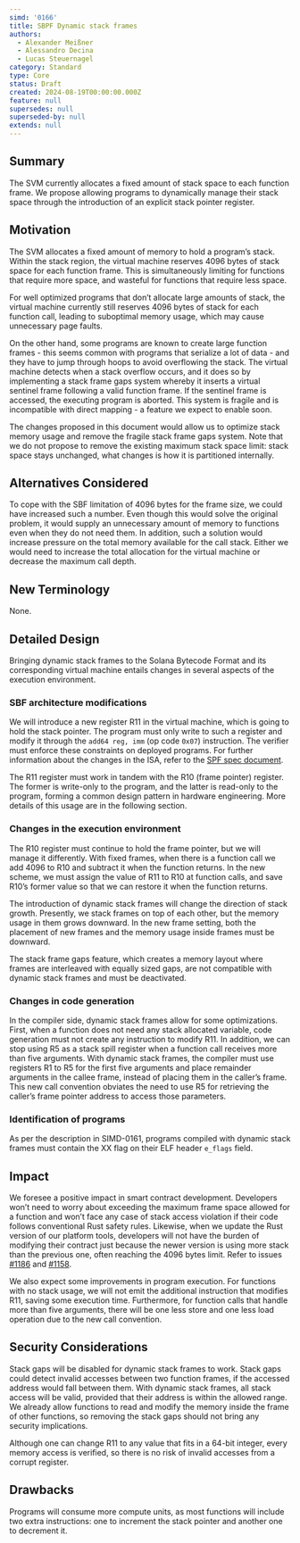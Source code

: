 ```yaml
---
simd: '0166'
title: SBPF Dynamic stack frames
authors:
  - Alexander Meißner
  - Alessandro Decina
  - Lucas Steuernagel
category: Standard
type: Core
status: Draft
created: 2024-08-19T00:00:00.000Z
feature: null
supersedes: null
superseded-by: null
extends: null
---
```


## Summary

The SVM currently allocates a fixed amount of stack space to each function 
frame. We propose allowing programs to dynamically manage their stack space 
through the introduction of an explicit stack pointer register. 

## Motivation

The SVM allocates a fixed amount of memory to hold a program’s stack. Within 
the stack region, the virtual machine reserves 4096 bytes of stack space for 
each function frame. This is simultaneously limiting for functions that 
require more space, and wasteful for functions that require less space.

For well optimized programs that don’t allocate large amounts of stack, the 
virtual machine currently still reserves 4096 bytes of stack for each 
function call, leading to suboptimal memory usage, which may cause 
unnecessary page faults.

On the other hand, some programs are known to create large function frames - 
this seems common with programs that serialize a lot of data - and they have 
to jump through hoops to avoid overflowing the stack. The virtual machine 
detects when a stack overflow occurs, and it does so by implementing a stack 
frame gaps system whereby it inserts a virtual sentinel frame following a 
valid function frame. If the sentinel frame is accessed, the executing program 
is aborted. This system is fragile and is incompatible with direct mapping - 
a feature we expect to enable soon. 

The changes proposed in this document would allow us to optimize stack memory 
usage and remove the fragile stack frame gaps system. Note that we do not 
propose to remove the existing maximum stack space limit: stack space stays 
unchanged, what changes is how it is partitioned internally.

## Alternatives Considered

To cope with the SBF limitation of 4096 bytes for the frame size, we could 
have increased such a number. Even though this would solve the original 
problem, it would supply an unnecessary amount of memory to functions even 
when they do not need them. In addition, such a solution would increase 
pressure on the total memory available for the call stack. Either we would 
need to increase the total allocation for the virtual machine or decrease the 
maximum call depth.

## New Terminology

None.

## Detailed Design

Bringing dynamic stack frames to the Solana Bytecode Format and its 
corresponding virtual machine entails changes in several aspects of the 
execution environment.

### SBF architecture modifications


We will introduce a new register R11 in the virtual machine, which is going 
to hold the stack pointer. The program must only write to such a register and 
modify it through the `add64 reg, imm` (op code `0x07`) instruction. The 
verifier must enforce these constraints on deployed programs. For further 
information about the  changes in the ISA, refer to the 
[SPF spec document](https://github.com/solana-labs/rbpf/blob/main/doc/bytecode.md).

The R11 register must work in tandem with the R10 (frame pointer) register. 
The former is write-only to the program, and the latter is read-only to the 
program, forming a common design pattern in hardware engineering. More 
details of this usage are in the following section.

### Changes in the execution environment

The R10 register must continue to hold the frame pointer, but we will manage 
it differently. With fixed frames, when there is a function call we add 4096 
to R10 and subtract it when the function returns. In the new scheme, we must 
assign the value of R11 to R10 at function calls, and save R10’s former value 
so that we can restore it when the function returns.

The introduction of dynamic stack frames will change the direction of stack 
growth. Presently, we stack frames on top of each other, but the memory usage 
in them grows downward. In the new frame setting, both the placement of new 
frames and the memory usage inside frames must be downward.

The stack frame gaps feature, which creates a memory layout where frames are 
interleaved with equally sized gaps, are not compatible with dynamic stack 
frames and must be deactivated.

### Changes in code generation

In the compiler side, dynamic stack frames allow for some optimizations. 
First, when a function does not need any stack allocated variable, code 
generation must not create any instruction to modify R11. In addition, we 
can stop using R5 as a stack spill register when a function call receives 
more than five arguments. With dynamic stack frames, the compiler must use 
registers R1 to R5 for the first five arguments and place remainder arguments 
in the callee frame, instead of placing them in the caller’s frame. This new 
call convention obviates the need to use R5 for retrieving the caller’s frame 
pointer address to access those parameters.

### Identification of programs

As per the description in SIMD-0161, programs compiled with dynamic stack 
frames must contain the XX flag on their ELF header `e_flags` field.

## Impact

We foresee a positive impact in smart contract development. Developers won’t 
need to worry about exceeding the maximum frame space allowed for a function 
and won’t face any case of stack access violation if their code follows 
conventional Rust safety rules. Likewise, when we update the Rust version of 
our platform tools, developers will not have the burden of modifying their 
contract just because the newer version is using more stack than the previous 
one, often reaching the 4096 bytes limit. Refer to issues 
[#1186](https://github.com/anza-xyz/agave/issues/1186) and 
[#1158](https://github.com/anza-xyz/agave/issues/1158).

We also expect some improvements in program execution. For functions with no 
stack usage, we will not emit the additional instruction that modifies R11, 
saving some execution time. Furthermore, for function calls that handle more 
than five arguments, there will be one less store and one less load operation 
due to the new call convention.

## Security Considerations

Stack gaps will be disabled for dynamic stack frames to work. Stack gaps could 
detect invalid accesses between two function frames, if the accessed address 
would fall between them. With dynamic stack frames, all stack access will be 
valid, provided that their address is within the allowed range. We already 
allow functions to read and modify the memory inside the frame of other 
functions, so removing the stack gaps should not bring any security 
implications.

Although one can change R11 to any value that fits in a 64-bit integer, every 
memory access is verified, so there is no risk of invalid accesses from a 
corrupt register.

## Drawbacks

Programs will consume more compute units, as most functions will include two 
extra instructions: one to increment the stack pointer and another one to 
decrement it.
